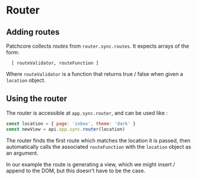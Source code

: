 # Router

## Adding routes

Patchcore collects _routes_ from `router.sync.routes`. It expects arrays of the form:

```
  [ routeValidator, routeFunction ]
```

Where `routeValidator` is a function that returns true / false when given a `location` object.


## Using the router

The router is accessible at `app.sync.router`, and can be used like :

```js
const location = { page: 'inbox', theme: 'dark' }
const newView = api.app.sync.router(location)
```

The router finds the first route which matches the location it is passed, then automatically calls the associated `routeFunction` with the `location` object as an argument.

In our example the route is generating a view, which we might insert / append to the DOM, but this doesn't have to be the case.


